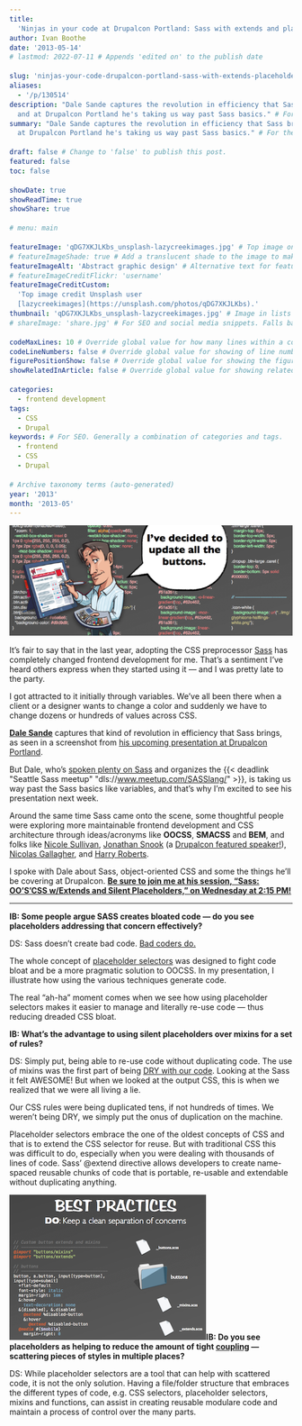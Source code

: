 ```yaml
---
title:
  'Ninjas in your code at Drupalcon Portland: Sass with extends and placeholders'
author: Ivan Boothe
date: '2013-05-14'
# lastmod: 2022-07-11 # Appends 'edited on' to the publish date

slug: 'ninjas-your-code-drupalcon-portland-sass-with-extends-placeholders' # Recommended length is 3 to 5 words.
aliases:
  - '/p/130514'
description: "Dale Sande captures the revolution in efficiency that Sass brings,
  and at Drupalcon Portland he's taking us way past Sass basics." # For SEO and social media snippets.
summary: "Dale Sande captures the revolution in efficiency that Sass brings, and
  at Drupalcon Portland he's taking us way past Sass basics." # For the post in lists.

draft: false # Change to 'false' to publish this post.
featured: false
toc: false

showDate: true
showReadTime: true
showShare: true

# menu: main

featureImage: 'qDG7XKJLKbs_unsplash-lazycreekimages.jpg' # Top image on post.
# featureImageShade: true # Add a translucent shade to the image to make overlaid text easier to read.
featureImageAlt: 'Abstract graphic design' # Alternative text for featured image.
# featureImageCreditFlickr: 'username'
featureImageCreditCustom:
  'Top image credit Unsplash user
  [lazycreekimages](https://unsplash.com/photos/qDG7XKJLKbs).'
thumbnail: 'qDG7XKJLKbs_unsplash-lazycreekimages.jpg' # Image in lists of posts.
# shareImage: 'share.jpg' # For SEO and social media snippets. Falls back to thumbnail (if set) or featureImage.

codeMaxLines: 10 # Override global value for how many lines within a code block before auto-collapsing.
codeLineNumbers: false # Override global value for showing of line numbers within code block.
figurePositionShow: false # Override global value for showing the figure label.
showRelatedInArticle: false # Override global value for showing related posts in this series at the end of the content.

categories:
  - frontend development
tags:
  - CSS
  - Drupal
keywords: # For SEO. Generally a combination of categories and tags.
  - frontend
  - CSS
  - Drupal

# Archive taxonomy terms (auto-generated)
year: '2013'
month: '2013-05'
---
```


![I’ve decided to update all the buttons](dsande-oocss.png ' ')

It’s fair to say that in the last year, adopting the CSS preprocessor
[Sass](https://sass-lang.com/) has completely changed frontend development for
me. That’s a sentiment I’ve heard others express when they started using it —
and I was pretty late to the party.

I got attracted to it initially through variables. We’ve all been there when a
client or a designer wants to change a color and suddenly we have to change
dozens or hundreds of values across CSS.

**[Dale Sande](https://web.archive.org/web/20150919092337/http://www.dalesande.com/)**
captures that kind of revolution in efficiency that Sass brings, as seen in a
screenshot from
[his upcoming presentation at Drupalcon Portland](https://portland2013.drupal.org/node/333.html).

But Dale, who’s [spoken plenty on Sass](https://speakerdeck.com/anotheruiguy)
and organizes the
{{< deadlink "Seattle Sass meetup" "dls://www.meetup.com/SASSlang/" >}}, is
taking us way past the Sass basics like variables, and that’s why I’m excited to
see his presentation next week.

Around the same time Sass came onto the scene, some thoughtful people were
exploring more maintainable frontend development and CSS architecture through
ideas/acronyms like **OOCSS**, **SMACSS** and **BEM**, and folks like
[Nicole Sullivan](https://github.com/stubbornella/oocss/wiki),
[Jonathan Snook](http://smacss.com/) (a
[Drupalcon featured speaker!](/blog/2013/05/world-class-frontend-track-drupalcon-portland)),
[Nicolas Gallagher](https://nicolasgallagher.com/about-html-semantics-front-end-architecture/),
and [Harry Roberts](https://cssguidelin.es/).

I spoke with Dale about Sass, object-oriented CSS and some the things he’ll be
covering at Drupalcon.
**[Be sure to join me at his session, “Sass: OO’S’CSS w/Extends and Silent Placeholders,” on Wednesday at 2:15 PM!](https://portland2013.drupal.org/node/333.html)**

---

**IB: Some people argue SASS creates bloated code — do you see placeholders
addressing that concern effectively?**

DS: Sass doesn’t create bad code.
[Bad coders do.](https://thesassway.com/sass-doesnt-create-bad-code-bad-coders-do/)

The whole concept of
[placeholder selectors](https://chriseppstein.github.io/blog/2012/08/23/sass-3-2-is-released/)
was designed to fight code bloat and be a more pragmatic solution to OOCSS. In
my presentation, I illustrate how using the various techniques generate code.

The real “ah-ha” moment comes when we see how using placeholder selectors makes
it easier to manage and literally re-use code — thus reducing dreaded CSS bloat.

**IB: What’s the advantage to using silent placeholders over mixins for a set of
rules?**

DS: Simply put, being able to re-use code without duplicating code. The use of
mixins was the first part of being
[DRY with our code](https://en.wikipedia.org/wiki/Don%27t_repeat_yourself).
Looking at the Sass it felt AWESOME! But when we looked at the output CSS, this
is when we realized that we were all living a lie.

Our CSS rules were being duplicated tens, if not hundreds of times. We weren’t
being DRY, we simply put the onus of duplication on the machine.

Placeholder selectors embrace the one of the oldest concepts of CSS and that is
to extend the CSS selector for reuse. But with traditional CSS this was
difficult to do, especially when you were dealing with thousands of lines of
code. Sass’ @extend directive allows developers to create name-spaced reusable
chunks of code that is portable, re-usable and extendable without duplicating
anything.

![Fighting tight coupling in CSS by keeping code separation in Sass ::legacy-float-r](dsande-oocss2.png)**IB:
Do you see placeholders as helping to reduce the amount of tight
[coupling](https://en.wikipedia.org/wiki/Coupling_%28computer_programming%29) —
scattering pieces of styles in multiple places?**

DS: While placeholder selectors are a tool that can help with scattered code, it
is not the only solution. Having a file/folder structure that embraces the
different types of code, e.g. CSS selectors, placeholder selectors, mixins and
functions, can assist in creating reusable modulare code and maintain a process
of control over the many parts.
